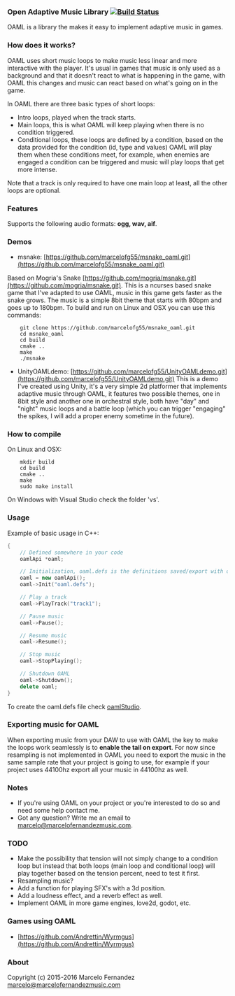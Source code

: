 ### Open Adaptive Music Library [![Build Status](https://travis-ci.org/marcelofg55/oaml.svg)](https://travis-ci.org/marcelofg55/oaml.svg?branch=master)

OAML is a library the makes it easy to implement adaptive music in games.


### How does it works?

OAML uses short music loops to make music less linear and more interactive with the player.
It's usual in games that music is only used as a background and that it doesn't react to what is happening in the game, with OAML this changes and music can react based on what's going on in the game.

In OAML there are three basic types of short loops:
- Intro loops, played when the track starts.
- Main loops, this is what OAML will keep playing when there is no condition triggered.
- Conditional loops, these loops are defined by a condition, based on the data provided for the condition (id, type and values) OAML will play them when these conditions meet, for example, when enemies are engaged a condition can be triggered and music will play loops that get more intense.

Note that a track is only required to have one main loop at least, all the other loops are optional.


### Features

Supports the following audio formats: **ogg, wav, aif**.


### Demos

- msnake: [https://github.com/marcelofg55/msnake_oaml.git](https://github.com/marcelofg55/msnake_oaml.git)

Based on Mogria's Snake [https://github.com/mogria/msnake.git](https://github.com/mogria/msnake.git).
This is a ncurses based snake game that I've adapted to use OAML, music in this game gets faster as the snake grows. The music is a simple 8bit theme that starts with 80bpm and goes up to 180bpm.
To build and run on Linux and OSX you can use this commands:
```
	git clone https://github.com/marcelofg55/msnake_oaml.git
	cd msnake_oaml
	cd build
	cmake ..
	make
	./msnake
```

- UnityOAMLdemo: [https://github.com/marcelofg55/UnityOAMLdemo.git](https://github.com/marcelofg55/UnityOAMLdemo.git)
This is a demo I've created using Unity, it's a very simple 2d platformer that implements adaptive music through OAML, it features two possible themes, one in 8bit style and another one in orchestral style, both have "day" and "night" music loops and a battle loop (which you can trigger "engaging" the spikes, I will add a proper enemy sometime in the future). 


### How to compile

On Linux and OSX:
```
	mkdir build
	cd build
	cmake ..
	make
	sudo make install
```

On Windows with Visual Studio check the folder 'vs'.


### Usage

Example of basic usage in C++:

```C++
{
	// Defined somewhere in your code
	oamlApi *oaml;

	// Initialization, oaml.defs is the definitions saved/export with oamlStudio
	oaml = new oamlApi();
	oaml->Init("oaml.defs");

	// Play a track
	oaml->PlayTrack("track1");

	// Pause music
	oaml->Pause();

	// Resume music
	oaml->Resume();

	// Stop music
	oaml->StopPlaying();

	// Shutdown OAML
	oaml->Shutdown();
	delete oaml;
}
```

To create the oaml.defs file check [oamlStudio](https://github.com/marcelofg55/oamlStudio).


### Exporting music for OAML

When exporting music from your DAW to use with OAML the key to make the loops work seamlessly is to **enable the tail on export**.
For now since resampling is not implemented in OAML you need to export the music in the same sample rate that your project is going to use, for example if your project uses 44100hz export all your music in 44100hz as well.


### Notes

- If you're using OAML on your project or you're interested to do so and need some help contact me.
- Got any question? Write me an email to <marcelo@marcelofernandezmusic.com>.


### TODO

- Make the possibility that tension will not simply change to a condition loop but instead that both loops (main loop and conditional loop) will play together based on the tension percent, need to test it first.
- Resampling music?
- Add a function for playing SFX's with a 3d position.
- Add a loudness effect, and a reverb effect as well.
- Implement OAML in more game engines, love2d, godot, etc.


### Games using OAML

- [https://github.com/Andrettin/Wyrmgus](https://github.com/Andrettin/Wyrmgus)

### About

Copyright (c) 2015-2016 Marcelo Fernandez <marcelo@marcelofernandezmusic.com>

